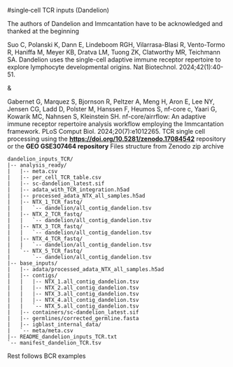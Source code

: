 #single‑cell TCR inputs (Dandelion)

The authors of Dandelion and Immcantation have to be acknowledged and thanked at the beginning

Suo C, Polanski K, Dann E, Lindeboom RGH, Vilarrasa-Blasi R, Vento-Tormo R, Haniffa M, Meyer KB, Dratva LM, Tuong ZK, Clatworthy MR, Teichmann SA. Dandelion uses the single-cell adaptive immune receptor repertoire to explore lymphocyte developmental origins. Nat Biotechnol. 2024;42(1):40-51.

&

Gabernet G, Marquez S, Bjornson R, Peltzer A, Meng H, Aron E, Lee NY, Jensen CG, Ladd D, Polster M, Hanssen F, Heumos S, nf-core c, Yaari G, Kowarik MC, Nahnsen S, Kleinstein SH. nf-core/airrflow: An adaptive immune receptor repertoire analysis workflow employing the Immcantation framework. PLoS Comput Biol. 2024;20(7):e1012265.
TCR single cell processing using the  **https://doi.org/10.5281/zenodo.17084542** repository or the **GEO GSE307464 repository**
Files structure from Zenodo zip archive

```text
dandelion_inputs_TCR/
|-- analysis_ready/
|   |-- meta.csv
|   |-- per_cell_TCR_table.csv
|   |-- sc-dandelion_latest.sif
|   |-- adata_with_TCR_integration.h5ad
|   |-- processed_adata_NTX_all_samples.h5ad
|   |-- NTX_1_TCR_fastq/
|   |   `-- dandelion/all_contig_dandelion.tsv
|   |-- NTX_2_TCR_fastq/
|   |   `-- dandelion/all_contig_dandelion.tsv
|   |-- NTX_3_TCR_fastq/
|   |   `-- dandelion/all_contig_dandelion.tsv
|   |-- NTX_4_TCR_fastq/
|   |   `-- dandelion/all_contig_dandelion.tsv
|   `-- NTX_5_TCR_fastq/
|       `-- dandelion/all_contig_dandelion.tsv
|-- base_inputs/
|   |-- adata/processed_adata_NTX_all_samples.h5ad
|   |-- contigs/
|   |   |-- NTX_1.all_contig_dandelion.tsv
|   |   |-- NTX_2.all_contig_dandelion.tsv
|   |   |-- NTX_3.all_contig_dandelion.tsv
|   |   |-- NTX_4.all_contig_dandelion.tsv
|   |   `-- NTX_5.all_contig_dandelion.tsv
|   |-- containers/sc-dandelion_latest.sif
|   |-- germlines/corrected_germline.fasta
|   |-- igblast_internal_data/
|   `-- meta/meta.csv
|-- README_dandelion_inputs_TCR.txt
`-- manifest_dandelion_TCR.tsv
```

Rest follows BCR examples

